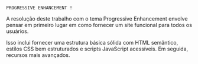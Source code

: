     PROGRESSIVE ENHANCEMENT !
    
A resolução deste trabalho com o tema Progressive Enhancement envolve pensar em primeiro lugar em como fornecer um site funcional para todos os usuários. 

Isso inclui fornecer uma estrutura básica sólida com HTML semântico, estilos CSS bem estruturados e scripts JavaScript acessíveis. Em seguida, recursos mais avançados.




